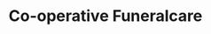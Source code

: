 ---
title: "Co-operative Funeralcare"
url: /barrow-in-furness/co-operative-funeralcare/
shop: Bestattungen
---